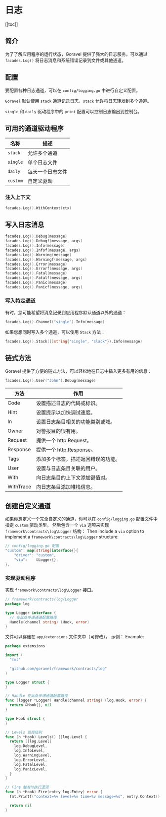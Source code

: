 # 日志

[[toc]]

## 简介

为了了解应用程序的运行状态，Goravel 提供了强大的日志服务，可以通过 `facades.Log()` 将日志消息和系统错误记录到文件或其他通道。

## 配置

要配置各种日志通道，可以在 `config/logging.go` 中进行自定义配置。

`Goravel` 默认使用 `stack` 通道记录日志，`stack` 允许将日志转发到多个通道。

`single` 和 `daily` 驱动程序中的 `print` 配置可以控制日志输出到控制台。

## 可用的通道驱动程序

| 名称       | 描述       |
| -------- | -------- |
| `stack`  | 允许多个通道   |
| `single` | 单个日志文件   |
| `daily`  | 每天一个日志文件 |
| `custom` | 自定义驱动    |

### 注入上下文

```go
facades.Log().WithContext(ctx)
```

## 写入日志消息

```go
facades.Log().Debug(message)
facades.Log().Debugf(message, args)
facades.Log().Info(message)
facades.Log().Infof(message, args)
facades.Log().Warning(message)
facades.Log().Warningf(message, args)
facades.Log().Error(message)
facades.Log().Errorf(message, args)
facades.Log().Fatal(message)
facades.Log().Fatalf(message, args)
facades.Log().Panic(message)
facades.Log().Panicf(message, args)
```

### 写入特定通道

有时，您可能希望将消息记录到应用程序默认通道以外的通道：

```go
facades.Log().Channel("single").Info(message)
```

如果您想同时写入多个通道，可以使用 `Stack` 方法：

```go
facades.Log().Stack([]string{"single", "slack"}).Info(message)
```

## 链式方法

Goravel 提供了方便的链式方法，可以轻松地在日志中插入更多有用的信息：

```go
facades.Log().User("John").Debug(message)
```

| 方法        | 作用                                  |
| --------- | ----------------------------------- |
| Code      | 设置描述日志的代码或标识。                       |
| Hint      | 设置提示以加快调试速度。                        |
| In        | 设置日志条目相关的功能类别或域。                    |
| Owner     | 对警报目的很有用。                           |
| Request   | 提供一个 http.Request。  |
| Response  | 提供一个 http.Response。 |
| Tags      | 添加多个标签，描述返回错误的功能。                   |
| User      | 设置与日志条目关联的用户。                       |
| With      | 向日志条目的上下文添加键值对。                     |
| WithTrace | 向日志条目添加堆栈信息。                        |

## 创建自定义通道

如果你想定义一个完全自定义的通道，你可以在 `config/logging.go` 配置文件中指定 `custom` 驱动类型。
然后包含一个 `via` 选项来实现 `framework\contracts\log\Logger` 结构：
Then include a `via` option to implement a `framework\contracts\log\Logger` structure:

```go
// config/logging.go 配置
"custom": map[string]interface{}{
    "driver": "custom",
    "via":    &Logger{},
},
```

### 实现驱动程序

实现 `framework\contracts\log\Logger` 接口。

```go
// framework/contracts/log/Logger
package log

type Logger interface {
  // 在此处传递通道配置路径
  Handle(channel string) (Hook, error)
}
```

文件可以存储在 `app/extensions` 文件夹中（可修改）。 示例： Example:

```go
package extensions

import (
  "fmt"

  "github.com/goravel/framework/contracts/log"
)

type Logger struct {
}

// Handle 在此处传递通道配置路径
func (logger *Logger) Handle(channel string) (log.Hook, error) {
  return &Hook{}, nil
}

type Hook struct {
}

// Levels 监控级别
func (h *Hook) Levels() []log.Level {
  return []log.Level{
    log.DebugLevel,
    log.InfoLevel,
    log.WarningLevel,
    log.ErrorLevel,
    log.FatalLevel,
    log.PanicLevel,
  }
}

// Fire 触发时执行逻辑
func (h *Hook) Fire(entry log.Entry) error {
  fmt.Printf("context=%v level=%v time=%v message=%s", entry.Context(), entry.Level(), entry.Time(), entry.Message())

  return nil
}
```
